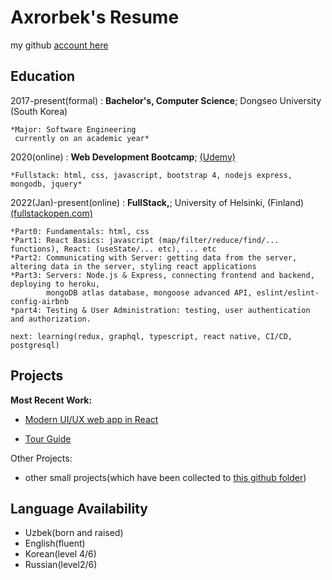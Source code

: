 # Axrorbek's Resume
my github [account here](github.com/akhrrbk)

Education
---------

2017-present(formal)
:   **Bachelor's, Computer Science**; Dongseo University (South Korea)

    *Major: Software Engineering
     currently on an academic year*

2020(online)
:   **Web Development Bootcamp**; [(Udemy)](https://www.udemy.com/course/the-web-developer-bootcamp/)

    *Fullstack: html, css, javascript, bootstrap 4, nodejs express, mongodb, jquery*

2022(Jan)-present(online)
:   **FullStack,**; University of Helsinki, (Finland) [(fullstackopen.com)](https://fullstackopen.com/en/#course-contents)

    *Part0: Fundamentals: html, css
    *Part1: React Basics: javascript (map/filter/reduce/find/... functions), React: (useState/... etc), ... etc
    *Part2: Communicating with Server: getting data from the server, altering data in the server, styling react applications
    *Part3: Servers: Node.js & Express, connecting frontend and backend, deploying to heroku, 
            mongoDB atlas database, mongoose advanced API, eslint/eslint-config-airbnb
    *part4: Testing & User Administration: testing, user authentication and authorization.
     
    next: learning(redux, graphql, typescript, react native, CI/CD, postgresql)

Projects
----------

**Most Recent Work:**

* [Modern UI/UX web app in React](https://github.com/akhrrbk/modern-ui-ux-2-of-30)

* [Tour Guide](https://github.com/akhrrbk/mern-single-page-app-one)

Other Projects:

* other small projects(which have been collected to [this github folder](https://github.com/akhrrbk/list-of-projects))

Language Availability
----------
* Uzbek(born and raised)
* English(fluent)
* Korean(level 4/6)
* Russian(level2/6)
